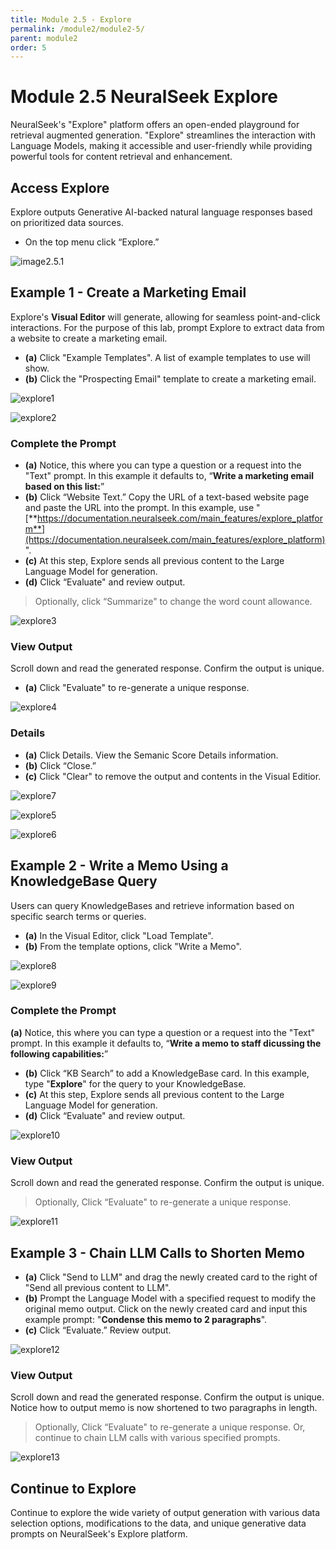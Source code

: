 ```yaml
---
title: Module 2.5 - Explore
permalink: /module2/module2-5/
parent: module2
order: 5
---
```


# Module 2.5 NeuralSeek Explore

NeuralSeek's "Explore" platform offers an open-ended playground for retrieval augmented generation. "Explore" streamlines the interaction with Language Models, making it accessible and user-friendly while providing powerful tools for content retrieval and enhancement.

## Access Explore

Explore outputs Generative AI-backed natural language responses based on prioritized data sources.

- On the top menu click “Explore.” 

![image2.5.1](images/image2.5.1.png)

## Example 1 - Create a Marketing Email

Explore's **Visual Editor** will generate, allowing for seamless point-and-click interactions. For the purpose of this lab, prompt Explore to extract data from a website to create a marketing email. 

- **(a)** Click "Example Templates". A list of example templates to use will show.
- **(b)** Click the "Prospecting Email" template to create a marketing email. 

![explore1](images/explore1.png)

![explore2](images/explore2.png)

### Complete the Prompt

- **(a)** Notice, this where you can type a question or a request into the "Text" prompt. In this example it defaults to, “**Write a marketing email based on this list:**” 
- **(b)** Click “Website Text.” Copy the URL of a text-based website page and paste the URL into the prompt. In this example, use "[**https://documentation.neuralseek.com/main_features/explore_platform**](https://documentation.neuralseek.com/main_features/explore_platform)". 
- **(c)** At this step, Explore sends all previous content to the Large Language Model for generation.
- **(d)** Click “Evaluate" and review output.
> Optionally, click “Summarize" to change the word count allowance. 

![explore3](images/explore3.png)

### View Output

Scroll down and read the generated response. Confirm the output is unique.

- **(a)** Click "Evaluate" to re-generate a unique response. 

![explore4](images/explore4.png)

### Details

- **(a)** Click Details. View the Semanic Score Details information. 
- **(b)** Click “Close.”
- **(c)** Click "Clear" to remove the output and contents in the Visual Editior. 

![explore7](images/explore7.png)

![explore5](images/explore5.png)

![explore6](images/explore6.png)

## Example 2 - Write a Memo Using a KnowledgeBase Query

Users can query KnowledgeBases and retrieve information based on specific search terms or queries.

- **(a)** In the Visual Editor, click "Load Template".
- **(b)** From the template options, click "Write a Memo". 

![explore8](images/explore8.png)

![explore9](images/explore9.png)

### Complete the Prompt

**(a)** Notice, this where you can type a question or a request into the "Text" prompt. In this example it defaults to, “**Write a memo to staff dicussing the following capabilities:**” 
- **(b)** Click “KB Search” to add a KnowledgeBase card. In this example, type "**Explore**" for the query to your KnowledgeBase.  
- **(c)** At this step, Explore sends all previous content to the Large Language Model for generation.
- **(d)** Click “Evaluate" and review output.

![explore10](images/explore10.png)

### View Output

Scroll down and read the generated response. Confirm the output is unique.

> Optionally, Click “Evaluate" to re-generate a unique response.

![explore11](images/explore11.png)

## Example 3 - Chain LLM Calls to Shorten Memo

- **(a)** Click "Send to LLM" and drag the newly created card to the right of "Send all previous content to LLM".
- **(b)** Prompt the Language Model with a specified request to modify the original memo output. Click on the newly created card and input this example prompt: "**Condense this memo to 2 paragraphs**". 
- **(c)** Click “Evaluate.” Review output.

![explore12](images/explore12.png)


### View Output

Scroll down and read the generated response. Confirm the output is unique. Notice how to output memo is now shortened to two paragraphs in length. 

> Optionally, Click “Evaluate" to re-generate a unique response. Or, continue to chain LLM calls with various specified prompts. 

![explore13](images/explore13.png)

<!---## Use Data from a Document

Users can access content from local files such as PDFs, Docs, CSVs, XLS, and TXT.

- **(a)** Type a question or request in the text box. In this example, "Write a marketing email promoting this customer success story."
- **(b)** On the left menu under "Get Data", click “Upload Document.” 
- **(c)** Select the preferred document, click “Open.”

![image2.5.9](images/image2.5.9.png)

## Evaluate output

- **(a)** On the left menu, confirm document is added. 
- **(b)** Click on the document to bring the contents into the prompt. 
- **(c)** Click “Evaluate.”

![image2.5.10](images/image2.5.10.png)

## Review details of output

Scroll down to read the generated promotional email. Notice how the output used specific information from the uploaded document throughout the response.

![image2.5.11](images/image2.5.11.png)--->


## Continue to Explore 

Continue to explore the wide variety of output generation with various data selection options, modifications to the data, and unique generative data prompts on NeuralSeek's Explore platform.  